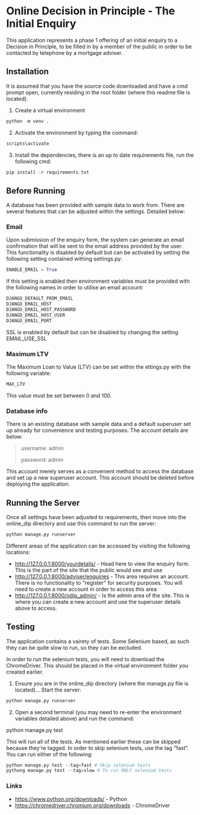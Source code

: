 # Online Decision in Principle - The Initial Enquiry

This application represents a phase 1 offering of an initial enquiry to a Decision in Principle, to be filled in by a member of the public in order to be contacted by telephone by a mortgage adviser.

## Installation

It is assumed that you have the source code downloaded and have a cmd prompt open, currently residing in the root folder (where this readme file is located).

1. Create a virtual environment

```python 
python -m venv .
```

2. Activate the environment by typing the command:

```python
scripts\activate
```

3. Install the dependencies, there is an up to date requirements file, run the following cmd:

```python
pip install -r requirements.txt
```

## Before Running

A database has been provided with sample data to work from. There are several features that can be adjusted within the settings. Detailed below:

### Email

Upon submission of the enquiry form, the system can generate an email confirmation that will be sent to the email address provided by the user.
This functionality is disabled by default but can be activated by setting the following setting contained withing settings.py:

```python
ENABLE_EMAIL = True
```

If this setting is enabled then environment variables must be provided with the following names in order to utilise an email account:

```python
DJANGO_DEFAULT_FROM_EMAIL
DJANGO_EMAIL_HOST
DJANGO_EMAIL_HOST_PASSWORD
DJANGO_EMAIL_HOST_USER
DJANGO_EMAIL_PORT
```

SSL is enabled by default but can be disabled by changing the setting EMAIL_USE_SSL

### Maximum LTV

The Maximum Loan to Value (LTV) can be set within the ettings.py with the following variable:

```python
MAX_LTV
```

This value must be set between 0 and 100.

### Database info

There is an existing database with sample data and a default superuser set up already for convenience and testing purposes. The account details are below:

> username: admin
>
> password: admin

This account merely serves as a convenient method to access the database and set up a new superuser account. This account should be deleted before deploying the application.

## Running the Server

Once all settings have been adjusted to requirements, then move into the online_dip directory and use this command to run the server:

```python
python manage.py runserver
```

Different areas of the application can be accessed by visiting the following locations:

- http://127.0.0.1:8000/yourdetails/ - Head here to view the enquiry form. This is the part of the site that the public would see and use
- http://127.0.0.1:8000/adviser/enquiries - This area requires an account. There is no functionality to "register" for security purposes. You will need to create a new account in order to access this area
- http://127.0.0.1:8000/odip_admin/ - Is the admin area of the site. This is where you can create a new account and use the superuser details above to access.

## Testing

The application contains a vairety of tests. Some Selenium based, as such they can be quite slow to run, so they can be excluded. 

In order to run the selenium tests, you will need to download the ChromeDriver. This should be placed in the virtual environment folder you created earlier.

1. Ensure you are in the online_dip directory (where the manage.py file is located)... Start the server:

```python
python manage.py runserver
```

2. Open a second terminal (you may need to re-enter the environment variables detailed above) and run the command:

python manage.py test

This will run all of the tests. As mentioned earlier these can be skipped because they're tagged. In order to skip selenium tests, use the tag "fast". You can run either of the following:

```python
python manage.py test --tag=fast # Skip selenium tests
pythong manage.py test --tag=slow # To run ONLY selenium tests
```

### Links

- https://www.python.org/downloads/ - Python
- https://chromedriver.chromium.org/downloads - ChromeDriver